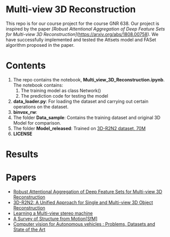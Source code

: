# Multi-view 3D Reconstruction
This repo is for our course project for the course GNR 638. Our project is inspired by the paper *[Robust Attentional Aggregation of Deep Feature Sets for Multi-view 3D Reconstruction]*(https://arxiv.org/abs/1808.00758). We have successfully implemented and tested the Attsets model and FASet algorithm proposed in the paper.

# Contents
1. The repo contains the notebook, **Multi_view_3D_Reconstruction.ipynb**. The notebook contains:
    1. The training model as class Network()
    2. The prediction code for testing the model
2. **data_loader.py**: For loading the dataset and carrying out certain operations on the dataset.
3. **binvox_rw**: 
4. The folder **Data_sample**: Contains the training dataset and original 3D Model for comparison.
5. The folder **Model_released**: Trained on [3D-R2N2 dataset, 70M](https://drive.google.com/open?id=1A1ihqMDfZLrjQeCFWEjgp-WYb810_om-)
6. **LICENSE**

# Results


# Papers
* [Robust Attentional Aggregation of Deep Feature Sets for Multi-view 3D Reconstruction](https://arxiv.org/abs/1808.00758)
* [3D-R2N2: A Unified Approach for Single and Multi-view 3D Object Reconstruction](https://arxiv.org/abs/1604.00449)
* [Learning a Multi-view stereo machine](https://arxiv.org/abs/1708.05375)
* [A Survey of Structure from Motion[SfM]](https://arxiv.org/abs/1701.08493)
* [Computer vision for Autonomous vehicles : Problems, Datasets and State of the Art](https://arxiv.org/abs/1704.05519)
